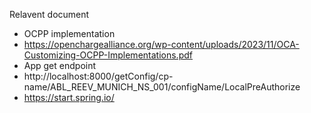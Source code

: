 Relavent document

- OCPP implementation
- https://openchargealliance.org/wp-content/uploads/2023/11/OCA-Customizing-OCPP-Implementations.pdf
- App get endpoint
- http://localhost:8000/getConfig/cp-name/ABL_REEV_MUNICH_NS_001/configName/LocalPreAuthorize
- https://start.spring.io/
